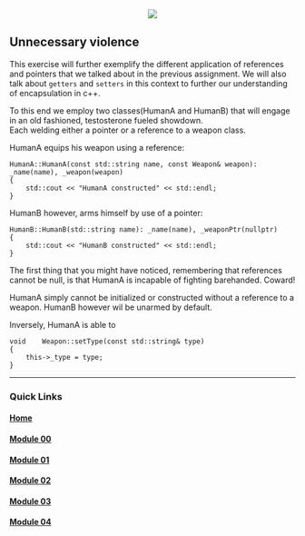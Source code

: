 <div align="center">
  <img src="https://i.imgur.com/9RRWFs4.png">
</div>

## Unnecessary violence 
This exercise will further exemplify the different application of references and pointers that we talked about in the previous assignment.
We will also talk about `getters` and `setters` in this context to further our understanding of encapsulation in c++.

To this end we employ two classes(HumanA and HumanB) that will engage in an old fashioned, testosterone fueled showdown.  
Each welding either a pointer or a reference to a weapon class.

HumanA equips his weapon using a reference:

```
HumanA::HumanA(const std::string name, const Weapon& weapon): _name(name), _weapon(weapon)
{
    std::cout << "HumanA constructed" << std::endl;
}
```

HumanB however, arms himself by use of a pointer:

```
HumanB::HumanB(std::string name): _name(name), _weaponPtr(nullptr)
{
    std::cout << "HumanB constructed" << std::endl;
}
```

The first thing that you might have noticed, remembering that references cannot be null, is that HumanA is incapable of fighting barehanded. Coward!  

HumanA simply cannot be initialized or constructed without a reference to a weapon. HumanB however wil be unarmed by default.

Inversely, HumanA is able to


```
void    Weapon::setType(const std::string& type)
{
    this->_type = type;
}
```

---

### Quick Links  

#### [Home](https://github.com/arommers/CPP_Modules)
#### [Module 00](https://github.com/arommers/CPP_Modules/tree/master/00)

#### [Module 01](https://github.com/arommers/CPP_Modules/tree/master/01)

#### [Module 02](https://github.com/arommers/CPP_Modules/tree/master/02)

#### [Module 03](https://github.com/arommers/CPP_Modules/tree/master/03)

#### [Module 04](https://github.com/arommers/CPP_Modules/tree/master/04)
